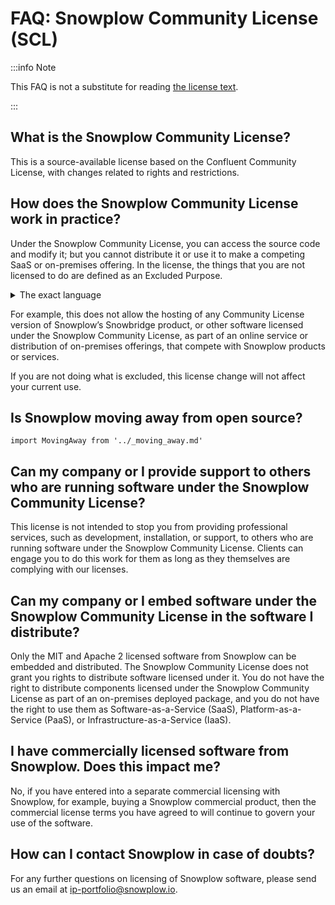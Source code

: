 # FAQ: Snowplow Community License (SCL)

:::info Note

This FAQ is not a substitute for reading [the license text](/community-license-1.0/).

:::

## What is the Snowplow Community License?

This is a source-available license based on the Confluent Community License, with changes related to rights and restrictions.

## How does the Snowplow Community License work in practice?

Under the Snowplow Community License, you can access the source code and modify it; but you cannot distribute it or use it to make a competing SaaS or on-premises offering. In the license, the things that you are not licensed to do are defined as an Excluded Purpose.

<details>
<summary>The exact language</summary>

For purposes of this Agreement, “Excluded Purpose” means making available any on-premises or distributed software product, software-as-a-service, platform-as-a-service, infrastructure-as-a-service, or another similar online service, that competes with any Snowplow products or services that Snowplow or any of its affiliates provide using the Software.

</details>

For example, this does not allow the hosting of any Community License version of Snowplow’s Snowbridge product, or other software licensed under the Snowplow Community License, as part of an online service or distribution of on-premises offerings, that compete with Snowplow products or services.

If you are not doing what is excluded, this license change will not affect your current use.

## Is Snowplow moving away from open source?

```mdx-code-block
import MovingAway from '../_moving_away.md'
```

<MovingAway/>

## Can my company or I provide support to others who are running software under the Snowplow Community License?

This license is not intended to stop you from providing professional services, such as development, installation, or support, to others who are running software under the Snowplow Community License. Clients can engage you to do this work for them as long as they themselves are complying with our licenses.

## Can my company or I embed software under the Snowplow Community License in the software I distribute?

Only the MIT and Apache 2 licensed software from Snowplow can be embedded and distributed. The Snowplow Community License does not grant you rights to distribute software licensed under it. You do not have the right to distribute components licensed under the Snowplow Community License as part of an on-premises deployed package, and you do not have the right to use them as Software-as-a-Service (SaaS), Platform-as-a-Service (PaaS), or Infrastructure-as-a-Service (IaaS).

## I have commercially licensed software from Snowplow. Does this impact me?

No, if you have entered into a separate commercial licensing with Snowplow, for example, buying a Snowplow commercial product, then the commercial license terms you have agreed to will continue to govern your use of the software.

## How can I contact Snowplow in case of doubts?

For any further questions on licensing of Snowplow software, please send us an email at [ip-portfolio@snowplow.io](mailto:ip-portfolio@snowplow.io).
